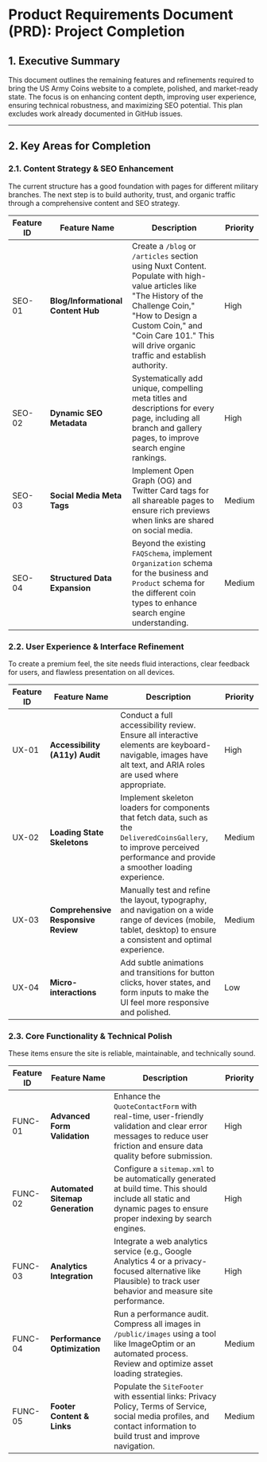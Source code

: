 # Product Requirements Document (PRD): Project Completion

## 1. Executive Summary

This document outlines the remaining features and refinements required to bring the US Army Coins website to a complete, polished, and market-ready state. The focus is on enhancing content depth, improving user experience, ensuring technical robustness, and maximizing SEO potential. This plan excludes work already documented in GitHub issues.

---

## 2. Key Areas for Completion

### 2.1. Content Strategy & SEO Enhancement

The current structure has a good foundation with pages for different military branches. The next step is to build authority, trust, and organic traffic through a comprehensive content and SEO strategy.

| Feature ID | Feature Name                  | Description                                                                                                                                                           | Priority |
|------------|-------------------------------|-----------------------------------------------------------------------------------------------------------------------------------------------------------------------|----------|
| SEO-01     | **Blog/Informational Content Hub** | Create a `/blog` or `/articles` section using Nuxt Content. Populate with high-value articles like "The History of the Challenge Coin," "How to Design a Custom Coin," and "Coin Care 101." This will drive organic traffic and establish authority. | High     |
| SEO-02     | **Dynamic SEO Metadata**      | Systematically add unique, compelling meta titles and descriptions for every page, including all branch and gallery pages, to improve search engine rankings. | High     |
| SEO-03     | **Social Media Meta Tags**    | Implement Open Graph (OG) and Twitter Card tags for all shareable pages to ensure rich previews when links are shared on social media.                               | Medium   |
| SEO-04     | **Structured Data Expansion** | Beyond the existing `FAQSchema`, implement `Organization` schema for the business and `Product` schema for the different coin types to enhance search engine understanding. | Medium   |

### 2.2. User Experience & Interface Refinement

To create a premium feel, the site needs fluid interactions, clear feedback for users, and flawless presentation on all devices.

| Feature ID | Feature Name                        | Description                                                                                                                                                           | Priority |
|------------|-------------------------------------|-----------------------------------------------------------------------------------------------------------------------------------------------------------------------|----------|
| UX-01      | **Accessibility (A11y) Audit**      | Conduct a full accessibility review. Ensure all interactive elements are keyboard-navigable, images have alt text, and ARIA roles are used where appropriate.          | High     |
| UX-02      | **Loading State Skeletons**         | Implement skeleton loaders for components that fetch data, such as the `DeliveredCoinsGallery`, to improve perceived performance and provide a smoother loading experience. | Medium   |
| UX-03      | **Comprehensive Responsive Review** | Manually test and refine the layout, typography, and navigation on a wide range of devices (mobile, tablet, desktop) to ensure a consistent and optimal experience. | Medium   |
| UX-04      | **Micro-interactions**              | Add subtle animations and transitions for button clicks, hover states, and form inputs to make the UI feel more responsive and polished.                               | Low      |

### 2.3. Core Functionality & Technical Polish

These items ensure the site is reliable, maintainable, and technically sound.

| Feature ID | Feature Name                             | Description                                                                                                                                                           | Priority |
|------------|------------------------------------------|-----------------------------------------------------------------------------------------------------------------------------------------------------------------------|----------|
| FUNC-01    | **Advanced Form Validation**             | Enhance the `QuoteContactForm` with real-time, user-friendly validation and clear error messages to reduce user friction and ensure data quality before submission.     | High     |
| FUNC-02    | **Automated Sitemap Generation**         | Configure a `sitemap.xml` to be automatically generated at build time. This should include all static and dynamic pages to ensure proper indexing by search engines.     | High     |
| FUNC-03    | **Analytics Integration**                | Integrate a web analytics service (e.g., Google Analytics 4 or a privacy-focused alternative like Plausible) to track user behavior and measure site performance.      | High     |
| FUNC-04    | **Performance Optimization**             | Run a performance audit. Compress all images in `/public/images` using a tool like ImageOptim or an automated process. Review and optimize asset loading strategies. | Medium   |
| FUNC-05    | **Footer Content & Links**               | Populate the `SiteFooter` with essential links: Privacy Policy, Terms of Service, social media profiles, and contact information to build trust and improve navigation. | Medium   |
